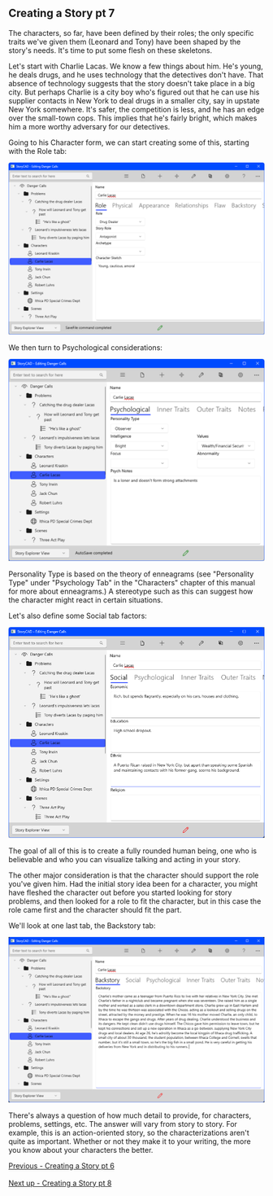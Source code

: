 ## Creating a Story pt 7 ##
The characters, so far, have been defined by their roles; the only specific traits we've given them (Leonard and Tony) have been shaped by the story's needs.  It's time to put some flesh on these skeletons. <br/>

Let's start with Charlie Lacas.  We know a few things about him.  He's young, he deals drugs, and he uses technology that the detectives don't have.  That absence of technology suggests that the story doesn't take place in a big city.  But perhaps Charlie is a city boy who's figured out that he can use his supplier contacts in New York to deal drugs in a smaller city, say in upstate New York somewhere.   It's safer, the competition is less, and he has an edge over the small-town cops.   This implies that he's fairly bright, which makes him a more worthy adversary for our detectives. <br/>

Going to his Character form, we can start creating some of this, starting with the Role tab: <br/>

![](Lacas-Role.png)


We then turn to Psychological considerations: <br/>

![](Lacas-Psychological.png)

Personality Type is based on the theory of enneagrams (see "Personality Type" under "Psychology Tab" in the "Characters" chapter  of this manual for more about enneagrams.)   A stereotype such as this can suggest how the character might react in certain situations.   <br/>

Let's also define some Social tab factors: <br/>

![](Lacas-Social.png)

The goal of all of this is to create a fully rounded human being, one who is believable and who you can visualize talking and acting in your story.  <br/>

The other major consideration is that the character should support the role you've given him.  Had the initial story idea been for a character, you might have fleshed the character out before you started looking for story problems, and then looked for a role to fit the character, but in this case the role came first and the character should fit the part. <br/>

We'll look at one last tab, the Backstory tab: <br/>

![](Lacas-Backstory.png)

There's always a question of how much detail to provide, for characters, problems, settings, etc.  The answer will vary from story to story.  For example, this is an action-oriented story, so the characterizations aren't quite as important.  Whether or not they make it to your writing, the more you know about your characters the better. <br/>

[Previous - Creating a Story pt 6](Creating_a_Story_pt_6.md) <br/><br/>
[Next up - Creating a Story pt 8](Creating_a_Story_pt_8.md)
